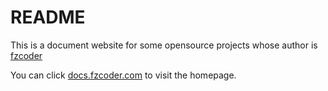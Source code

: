 # README

This is a document website for some opensource projects whose author is [fzcoder](https://github.com/fzcoder)

You can click [docs.fzcoder.com](//docs.fzcoder.com/) to visit the homepage.